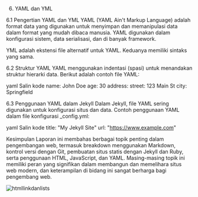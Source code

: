 6. YAML dan YML

6.1 Pengertian YAML dan YML
YAML (YAML Ain't Markup Language) adalah format data yang digunakan untuk menyimpan dan memanipulasi data dalam format yang mudah dibaca manusia. YAML digunakan dalam konfigurasi sistem, data serialisasi, dan di banyak framework.

YML adalah ekstensi file alternatif untuk YAML. Keduanya memiliki sintaks yang sama.

6.2 Struktur YAML
YAML menggunakan indentasi (spasi) untuk menandakan struktur hierarki data. Berikut adalah contoh file YAML:

yaml
Salin kode
name: John Doe
age: 30
address:
  street: 123 Main St
  city: Springfield

6.3 Penggunaan YAML dalam Jekyll
Dalam Jekyll, file YAML sering digunakan untuk konfigurasi situs dan data. Contoh penggunaan YAML dalam file konfigurasi _config.yml:

yaml
Salin kode
title: "My Jekyll Site"
url: "https://www.example.com"


Kesimpulan
Laporan ini membahas berbagai topik penting dalam pengembangan web, termasuk breakdown menggunakan Markdown, kontrol versi dengan Git, pembuatan situs statis dengan Jekyll dan Ruby, serta penggunaan HTML, JavaScript, dan YAML. Masing-masing topik ini memiliki peran yang signifikan dalam membangun dan memelihara situs web modern, dan keterampilan di bidang ini sangat berharga bagi pengembang web.

![htmllinkdanlists](/assets/images/yaml.png)